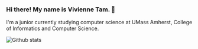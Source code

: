 ### Hi there! My name is Vivienne Tam. 👋

I'm a junior currently studying computer science at UMass Amherst, College of Informatics and Computer Science.

![Github stats](https://github-readme-stats.vercel.app/api?username=VTam25)

